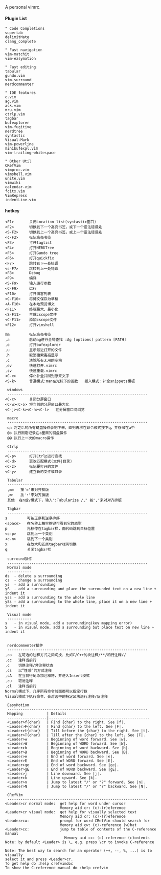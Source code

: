 A personal vimrc.

#### Plugin List

    " Code Completions
    supertab
    delimitMate
    clang_complete

    " Fast navigation
    vim-matchit
    vim-easymotion

    " Fast editing
    tabular
    gundo.vim
    vim-surround
    nerdcommenter

    " IDE features
    c.vim
    ag.vim
    ack.vim
    mru.vim
    ctrlp.vim
    tagbar
    bufexplorer
    vim-fugitive
    nerdtree
    syntastic
    Visual-Mark
    vim-powerline
    minibufexpl.vim
    vim-trailing-whitespace

    " Other Util
    CRefVim
    vimproc.vim
    vimshell.vim
    unite.vim
    vimwiki
    calendar-vim
    fcitx.vim
    VimRepress
    indentLine.vim

#### hotkey

    <F1>       关闭Location list(syntastic窗口)
    <F2>       切换到下一个高亮书签，或下一个语法错误处
    <S-F2>     切换到上一个高亮书签，或上一个语法错误处
    <c-F2>     标记高亮书签
    <F3>       打开taglist
    <F4>       打开NERDTree
    <F5>       打开Gundo tree
    <F6>       打开quickfix
    <F7>       跳转到下一处错误
    <s-F7>     跳转到上一处错误
    <F8>       Debug
    <F9>       编译
    <S-F9>     输入运行参数
    <C-F9>     运行
    <F10>      打开博客列表
    <C-F10>    将博文保存为草稿
    <A-F10>    在本地预览博文
    <F11>      终端最大、最小化
    <S-F11>    生成cscope文件
    <C-F11>    添加cscope文件
    <F12>      打开vimshell
    
    mm         标记高亮书签
    ,a         启动ag进行全局查找 :Ag [options] pattern [PATH]
    ,o         打开bufexplorer
    ,u         显示最近打开的文件
    ,h         取消搜索高亮显示
    ,c         清除所有无用的空格
    ,ev        快速打开.vimrc
    ,sv        快速重载.vimrc
    <C-e>      停止补全并回到原来文字
    <S-k>      普通模式:man在光标下的函数   插入模式：补全snippets模板
    
     windows
     ----------------------------------------------------------------
    <C-c>      关闭分屏窗口
    <C-w><C-o> 将当前的分屏窗口最大化
    <C-j><C-k><C-h><C-l>   在分屏窗口间浏览
    
     macro
     ----------------------------------------------------------------
     qa 将之后的所有键盘操作录制下来，直到再次在命令模式按下q，并存储在a中
     @a 执行刚刚记录在a里面的键盘操作
     @@ 执行上一次的macro操作
    
     Ctrlp
     ----------------------------------------------------------------
    <C-p>      打开Ctrlp进行查找
    <C-d>      更改匹配模式(文件|目录)
    <C-z>      标记要打开的文件
    <C-y>      建立新的文件或目录
    
     Tabular
     ----------------------------------------------------------------
     ,m=   按'='来对齐排版
     ,m:   按':'来对齐排版
     其他  在n或v模式下，输入":Tabularize /," 按','来对对齐排版
    
     Tagbar
     ----------------------------------------------------------------
    s         可按正序和逆序排序
    <space>   在名称上按空格键可看到它的原型
    p         光标停在tagbar栏，而代码跳到目标位置
    <c-p>     跳到上一个类别
    <c-n>     跳到下一个类别
    x         在放大和还原tagbar栏间切换
    q         关闭tagbar栏
    
     surround插件
     ----------------------------------------------------------------
     Normal mode
     -----------
    ds  - delete a surrounding
    cs  - change a surrounding
    ys  - add a surrounding
    yS  - add a surrounding and place the surrounded text on a new line + indent it
    yss - add a surrounding to the whole line
    ySs - add a surrounding to the whole line, place it on a new line + indent it
    
     Visual mode
     -----------
    s   - in visual mode, add a surrounding(key mapping error)
    S   - in visual mode, add a surrounding but place text on new line + indent it
    
    
     nerdcommenter插件
     ----------------------------------------------------------------
    ,ca   在可选的注释方式之间切换，比如C/C++的块注释/**/和行注释//
    ,cc   注释当前行
    ,c    切换注释/非注释状态
    ,cs   以”性感”的方式注释
    ,cA   在当前行尾添加注释符，并进入Insert模式
    ,cu   取消注释
    ,cl   注释当前行
    Normal模式下，几乎所有命令前面都可以指定行数
    Visual模式下执行命令，会对选中的特定区块进行注释/反注释
    
     EasyMotion
     ----------------------------------------------------------------
     Mapping           | Details
     ------------------|----------------------------------------------
     <Leader>f{char}   | Find {char} to the right. See |f|.
     <Leader>F{char}   | Find {char} to the left. See |F|.
     <Leader>t{char}   | Till before the {char} to the right. See |t|.
     <Leader>T{char}   | Till after the {char} to the left. See |T|.
     <Leader>w         | Beginning of word forward. See |w|.
     <Leader>W         | Beginning of WORD forward. See |W|.
     <Leader>b         | Beginning of word backward. See |b|.
     <Leader>B         | Beginning of WORD backward. See |B|.
     <Leader>e         | End of word forward. See |e|.
     <Leader>E         | End of WORD forward. See |E|.
     <Leader>ge        | End of word backward. See |ge|.
     <Leader>gE        | End of WORD backward. See |gE|.
     <Leader>j         | Line downward. See |j|.
     <Leader>k         | Line upward. See |k|.
     <Leader>n         | Jump to latest "/" or "?" forward. See |n|.
     <Leader>N         | Jump to latest "/" or "?" backward. See |N|.
    
     CRefVim
     ----------------------------------------------------------------
    <Leader>cr normal mode:  get help for word under cursor
                             Memory aid cr: (c)-(r)eference
    <Leader>cr visual mode:  get help for visually selected text
                             Memory aid cr: (c)-(r)eference
    <Leader>cw:              prompt for word CRefVim should search for
                             Memory aid cw: (c)-reference (w)hat
    <Leader>cc:              jump to table of contents of the C-reference manual
                               Memory aid cc: (c)-reference (c)ontents
    Note: by default <Leader> is \, e.g. press \cr to invoke C-reference
    
    Note: The best way to search for an operator (++, --, %, ...) is to visually
    select it and press <Leader>cr.
    To get help do :help crefvimdoc
    To show the C-reference manual do :help crefvim
